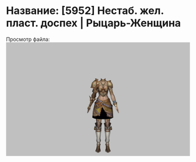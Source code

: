 # Название: [5952] Нестаб. жел. пласт. доспех | Рыцарь-Женщина

Просмотр файла:
![p010004.png](p010004.png)